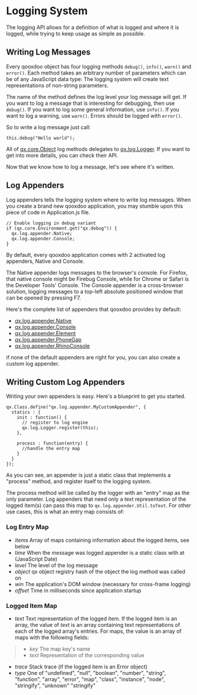 Logging System
==============

The logging API allows for a definition of what is logged and where it is logged, while trying to keep usage as simple as possible.

Writing Log Messages
--------------------

Every qooxdoo object has four logging methods `debug()`, `info()`, `warn()` and `error()`. Each method takes an arbitrary number of parameters which can be of any JavaScript data type: The logging system will create text representations of non-string parameters.

The name of the method defines the log level your log message will get. If you want to log a message that is interesting for debugging, then use `debug()`. If you want to log some general information, use `info()`. If you want to log a warning, use `warn()`. Errors should be logged with `error()`.

So to write a log message just call:

    this.debug("Hello world");

All of [qx.core.Object](apps://apiviewer/#qx.core.Object) log methods delegates to [qx.log.Logger](apps://apiviewer/#qx.log.Logger). If you want to get into more details, you can check their API.

Now that we know how to log a message, let's see where it's written.

Log Appenders
-------------

Log appenders tells the logging system where to write log messages. When you create a brand new qooxdoo application, you may stumble upon this piece of code in Application.js file.

    // Enable logging in debug variant
    if (qx.core.Environment.get("qx.debug")) {
      qx.log.appender.Native;
      qx.log.appender.Console;
    }

By default, every qooxdoo application comes with 2 activated log appenders, Native and Console.

The Native appender logs messages to the browser's console. For Firefox, that native console might be Firebug Console, while for Chrome or Safari is the Developer Tools' Console. The Console appender is a cross-browser solution, logging messages to a top-left absolute positioned window that can be opened by pressing F7.

Here's the complete list of appenders that qooxdoo provides by default:

-   [qx.log.appender.Native](apps://apiviewer/#qx.log.appender.Native)
-   [qx.log.appender.Console](apps://apiviewer/#qx.log.appender.Console)
-   [qx.log.appender.Element](apps://apiviewer/#qx.log.appender.Element)
-   [qx.log.appender.PhoneGap](apps://apiviewer/#qx.log.appender.PhoneGap)
-   [qx.log.appender.RhinoConsole](apps://apiviewer/#qx.log.appender.RhinoConsole)

if none of the default appenders are right for you, you can also create a custom log appender.

Writing Custom Log Appenders
----------------------------

Writing your own appenders is easy. Here's a blueprint to get you started.

    qx.Class.define("qx.log.appender.MyCustomAppender", {
      statics : {
        init : function() {
          // register to log engine
          qx.log.Logger.register(this);
        },

        process : function(entry) {
          //handle the entry map
        }
      }
    });

As you can see, an appender is just a static class that implements a "process" method, and register itself to the logging system.

The process method will be called by the logger with an "entry" map as the only parameter. Log appenders that need only a text representation of the logged item(s) can pass this map to `qx.log.appender.Util.toText`. For other use cases, this is what an entry map consists of:

### Log Entry Map

-   *items* Array of maps containing information about the logged items, see below
-   *time* When the message was logged appender is a static class with at (JavaScript Date)
-   *level* The level of the log message
-   *object* qx object registry hash of the object the log method was called on
-   *win* The application's DOM window (necessary for cross-frame logging)
-   *offset* Time in milliseconds since application startup

### Logged Item Map

-   *text* Text representation of the logged item. If the logged item is an array, the value of *text* is an array containing text representations of each of the logged array's entries. For maps, the value is an array of maps with the following fields:

> -   *key* The map key's name
> -   *text* Representation of the corresponding value

-   *trace* Stack trace (if the logged item is an Error object)
-   *type* One of "undefined", "null", "boolean", "number", "string", "function", "array", "error", "map", "class", "instance", "node", "stringify", "unknown" "stringify"

